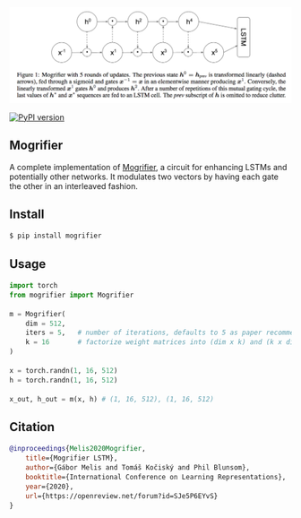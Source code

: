 <img src="./mogrifier.png" width="600px"></img>

[![PyPI version](https://badge.fury.io/py/mogrifier.svg)](https://badge.fury.io/py/mogrifier)

## Mogrifier

A complete implementation of <a href="https://openreview.net/forum?id=SJe5P6EYvS">Mogrifier</a>, a circuit for enhancing LSTMs and potentially other networks. It modulates two vectors by having each gate the other in an interleaved fashion.

## Install

```bash
$ pip install mogrifier
```

## Usage

```python
import torch
from mogrifier import Mogrifier

m = Mogrifier(
    dim = 512,
    iters = 5,   # number of iterations, defaults to 5 as paper recommended for LSTM
    k = 16       # factorize weight matrices into (dim x k) and (k x dim)
)

x = torch.randn(1, 16, 512)
h = torch.randn(1, 16, 512)

x_out, h_out = m(x, h) # (1, 16, 512), (1, 16, 512)
```

## Citation

```bibtex
@inproceedings{Melis2020Mogrifier,
    title={Mogrifier LSTM},
    author={Gábor Melis and Tomáš Kočiský and Phil Blunsom},
    booktitle={International Conference on Learning Representations},
    year={2020},
    url={https://openreview.net/forum?id=SJe5P6EYvS}
}
```
